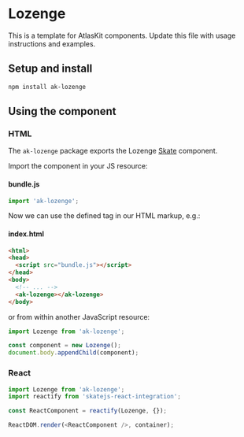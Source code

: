 # Lozenge

This is a template for AtlasKit components. Update this file with usage instructions and examples.

## Setup and install

```sh
npm install ak-lozenge
```

## Using the component

### HTML

The `ak-lozenge` package exports the Lozenge [Skate](https://github.com/skatejs/skatejs) component.

Import the component in your JS resource:

#### bundle.js

```js
import 'ak-lozenge';
```

Now we can use the defined tag in our HTML markup, e.g.:

#### index.html

```html
<html>
<head>
  <script src="bundle.js"></script>
</head>
<body>
  <!-- ... -->
  <ak-lozenge></ak-lozenge>
</body>
```

or from within another JavaScript resource:

```js
import Lozenge from 'ak-lozenge';

const component = new Lozenge();
document.body.appendChild(component);
```

### React

```js
import Lozenge from 'ak-lozenge';
import reactify from 'skatejs-react-integration';

const ReactComponent = reactify(Lozenge, {});

ReactDOM.render(<ReactComponent />, container);
```

